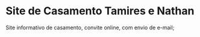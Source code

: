 # Site de Casamento Tamires e Nathan
Site informativo de casamento, convite online, com envio de e-mail;